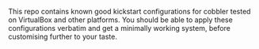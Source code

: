 This repo contains known good kickstart configurations for cobbler tested on VirtualBox and other platforms.
You should be able to apply these configurations verbatim and get a minimally working system, before customising further to your taste.

